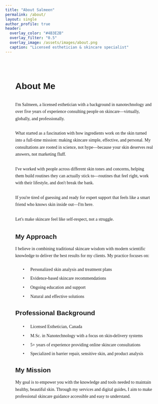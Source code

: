 ```yaml
---
title: "About Salmeen"
permalink: /about/
layout: single
author_profile: true
header:
  overlay_color: "#4B3E2B"
  overlay_filter: "0.5"
  overlay_image: /assets/images/about.png
  caption: "Licensed esthetician & skincare specialist"
---
```


<div class="brand-content">
  <h1 class="brand-heading">About Me</h1>

  <p class="brand-text">I'm Salmeen, a licensed esthetician with a background in nanotechnology and over five years of experience consulting people on skincare—virtually, globally, and professionally.</p>

  <p class="brand-text">What started as a fascination with how ingredients work on the skin turned into a full-time mission: making skincare simple, effective, and personal. My consultations are rooted in science, not hype—because your skin deserves real answers, not marketing fluff.</p>

  <p class="brand-text">I've worked with people across different skin tones and concerns, helping them build routines they can actually stick to—routines that feel right, work with their lifestyle, and don't break the bank.</p>

  <p class="brand-text">If you're tired of guessing and ready for expert support that feels like a smart friend who knows skin inside out—I'm here.</p>

  <p class="brand-text">Let's make skincare feel like self-respect, not a struggle.</p>

  <h2 class="brand-subheading">My Approach</h2>

  <p class="brand-text">I believe in combining traditional skincare wisdom with modern scientific knowledge to deliver the best results for my clients. My practice focuses on:</p>

  <ul class="brand-list">
    <li>Personalized skin analysis and treatment plans</li>
    <li>Evidence-based skincare recommendations</li>
    <li>Ongoing education and support</li>
    <li>Natural and effective solutions</li>
  </ul>

  <h2 class="brand-subheading">Professional Background</h2>

  <ul class="brand-list">
    <li>Licensed Esthetician, Canada</li>
    <li>M.Sc. in Nanotechnology with a focus on skin-delivery systems</li>
    <li>5+ years of experience providing online skincare consultations</li>
    <li>Specialized in barrier repair, sensitive skin, and product analysis</li>
  </ul>

  <h2 class="brand-subheading">My Mission</h2>

  <p class="brand-text">My goal is to empower you with the knowledge and tools needed to maintain healthy, beautiful skin. Through my services and digital guides, I aim to make professional skincare guidance accessible and easy to understand.</p>
</div>

<style>
.brand-content {
  max-width: 800px;
  margin: 0 auto;
  padding: 2rem;
  color: var(--text-color);
}

.brand-heading {
  color: var(--secondary-color);
  font-family: 'DM Sans', sans-serif;
  margin-bottom: 2rem;
}

.brand-subheading {
  color: var(--secondary-color);
  font-family: 'DM Sans', sans-serif;
  margin: 2rem 0 1rem;
}

.brand-text {
  line-height: 1.6;
  margin-bottom: 1.5rem;
  font-family: 'Merriweather', serif;
}

.brand-list {
  list-style-type: none;
  padding-left: 1.5rem;
  margin: 1.5rem 0;
}

.brand-list li {
  position: relative;
  margin-bottom: 0.8rem;
  padding-left: 1.5rem;
  font-family: 'Merriweather', serif;
}

.brand-list li:before {
  content: "•";
  color: var(--accent-color);
  position: absolute;
  left: 0;
}
</style> 
